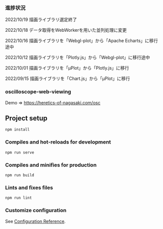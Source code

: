 ### 進捗状況

2022/10/19 描画ライブラリ選定終了

2022/10/18 データ取得をWebWorkerを用いた並列処理に変更

2022/10/16 描画ライブラリを「Webgl-plot」から「Apache Echarts」に移行途中

2022/10/12 描画ライブラリを「Plotly.js」から「Webgl-plot」に移行途中

2022/10/01 描画ライブラリを「μPlot」から「Plotly.js」に移行

2022/09/15 描画ライブラリを「Chart.js」から「μPlot」に移行

### oscilloscope-web-viewing


Demo => https://heretics-of-nagasaki.com/osc
## Project setup
```
npm install
```

### Compiles and hot-reloads for development
```
npm run serve
```

### Compiles and minifies for production
```
npm run build
```

### Lints and fixes files
```
npm run lint
```

### Customize configuration
See [Configuration Reference](https://cli.vuejs.org/config/).
